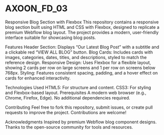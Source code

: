 # AXOON_FD_03
Responsive Blog Section with Flexbox
This repository contains a responsive blog section built using HTML and CSS with Flexbox, designed to replicate a premium Webflow blog layout. The project provides a modern, user-friendly interface suitable for showcasing blog posts.

Features
Header Section: Displays “Our Latest Blog Post” with a subtitle and a clickable red “VIEW ALL BLOG” button.
Blog Cards: Includes cards with images, categories, dates, titles, and descriptions, styled to match the reference design.
Responsive Design: Uses Flexbox for a flexible layout, showing 2 cards per row on large screens and 1 per row on screens below 768px.
Styling: Features consistent spacing, padding, and a hover effect on cards for enhanced interactivity.

Technologies Used
HTML5: For structure and content.
CSS3: For styling and Flexbox-based layout.
Prerequisites
A modern web browser (e.g., Chrome, Firefox, Edge).
No additional dependencies required.

Contributing
Feel free to fork this repository, submit issues, or create pull requests to improve the project. Contributions are welcome!

Acknowledgments
Inspired by premium Webflow blog component designs.
Thanks to the open-source community for tools and resources.
